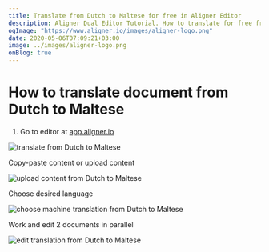 ```yaml
---
title: Translate from Dutch to Maltese for free in Aligner Editor
description: Aligner Dual Editor Tutorial. How to translate for free from Dutch to Maltese. Aligner is multilingual document management platform. 
ogImage: "https://www.aligner.io/images/aligner-logo.png"
date: 2020-05-06T07:09:21+03:00
image: ../images/aligner-logo.png
onBlog: true
---
```


# How to translate document from Dutch to Maltese

1. Go to editor at [app.aligner.io](https://app.aligner.io "Aligner App web page")

![translate from Dutch to Maltese](../aligner-blank-editor.png "translate from Dutch to Maltese")

Copy-paste content or upload content

![upload content from Dutch to Maltese](../aligner-uploaded-document.png "upload content from Dutch to Maltese")

Choose desired language

![choose machine translation from Dutch to Maltese](../aligner-language-dropdown.png "choose machine translation from Dutch to Maltese")

Work and edit 2 documents in parallel

![edit translation from Dutch to Maltese](../aligner-double-sitded-editor.png "edit translation from Dutch to Maltese")

